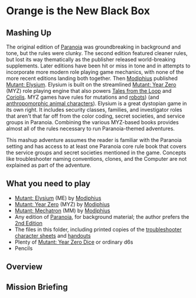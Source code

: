# Orange is the New Black Box



## Mashing Up

The original edition of [Paranoia](https://en.wikipedia.org/wiki/Paranoia_(role-playing_game)) was groundbreaking in background and tone, but the rules were clunky. The second edition featured cleaner rules, but lost its way thematically as the publisher released world-breaking supplements. Later editions have been hit or miss in tone and in attempts to incorporate more modern role playing game mechanics, with none of the more recent editions landing both together. Then [Modiphius](https://www.modiphius.com/) published [Mutant: Elysium](https://www.modiphius.net/collections/mutant-year-zero/products/mutant-elysium). Elysium is built on the streamlined [Mutant: Year Zero](https://www.modiphius.net/collections/mutant-year-zero) (MYZ) role playing engine that also powers [Tales from the Loop](https://www.modiphius.net/products/tales-from-the-loop-rpg-rulebook) and [Coriolis](https://www.modiphius.net/products/coriolis-the-third-horizon-core-rule-book?_pos=22&_sid=84ea74f0b&_ss=r). MYZ games have rules for mutations and [robots](https://www.modiphius.net/collections/mutant-year-zero/products/mutant-mechatron)) (and [anthropomorphic animal characters](https://www.modiphius.net/products/mutant-genlab-alpha-core-book-print-pdf)). Elysium is a great dystopian game in its own right. It includes security classes, families, and investigator roles that aren't that far off from the color coding, secret societies, and service groups in Paranoia. Combining the various MYZ-based books provides almost all of the rules necessary to run Paranoia-themed adventures.

This mashup adventure assumes the reader is familiar with the Paranoia setting and has access to at least one Paranoia core rule book that covers the service groups and secret societies mentioned in the game. Concepts like troubleshooter naming conventions, clones, and the Computer are not explained as part of the adventure.

## What you need to play

* [Mutant: Elysium](https://www.modiphius.net/collections/mutant-year-zero/products/mutant-elysium) (ME) by [Modiphius](https://www.modiphius.com/)
* [Mutant: Year Zero](https://www.modiphius.net/collections/mutant-year-zero) (MYZ) by [Modiphius](https://www.modiphius.com/)
* [Mutant: Mechatron](https://www.modiphius.net/collections/mutant-year-zero/products/mutant-mechatron) (MM) by [Modiphius](https://www.modiphius.com/)
* Any edition of [Paranoia](https://www.mongoosepublishing.com/rpgs/paranoia.html), for background material; the author prefers the [2nd Edition](https://www.drivethrurpg.com/product/255061/Paranoia-Second-Edition)
* The files in this folder, including printed copies of the [troubleshooter character sheets](troubleshooters.md) and [handouts](handouts.md)
* Plenty of [Mutant: Year Zero Dice](https://www.modiphius.net/collections/mutant-year-zero/products/mutant-year-zero-dice) or ordinary d6s
* Pencils

## Overview

## Mission Briefing

##
